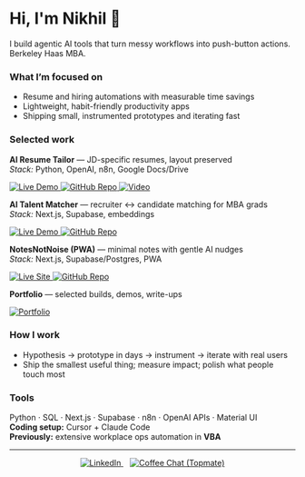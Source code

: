 # Hi, I'm Nikhil 👋
I build agentic AI tools that turn messy workflows into push-button actions. Berkeley Haas MBA.

### What I’m focused on
- Resume and hiring automations with measurable time savings
- Lightweight, habit-friendly productivity apps
- Shipping small, instrumented prototypes and iterating fast

### Selected work
**AI Resume Tailor** — JD-specific resumes, layout preserved  
_Stack:_ Python, OpenAI, n8n, Google Docs/Drive

<p>
  <a href="https://www.nikhildevgan.com/AIResume" target="_blank">
    <img alt="Live Demo" src="https://img.shields.io/badge/Live-Demo-16a34a?style=for-the-badge&logo=openai&logoColor=white">
  </a>
  <a href="https://github.com/<USER>/ai-resume-tailor" target="_blank">
    <img alt="GitHub Repo" src="https://img.shields.io/badge/GitHub-Repo-111827?style=for-the-badge&logo=github&logoColor=white">
  </a>
  <a href="https://www.youtube.com/@nikhildevgan" target="_blank">
    <img alt="Video" src="https://img.shields.io/badge/Watch-Video-ef4444?style=for-the-badge&logo=youtube&logoColor=white">
  </a>
</p>

**AI Talent Matcher** — recruiter ↔ candidate matching for MBA grads  
_Stack:_ Next.js, Supabase, embeddings

<p>
  <a href="https://www.nikhildevgan.com/AITalent" target="_blank">
    <img alt="Live Demo" src="https://img.shields.io/badge/Live-Demo-2563eb?style=for-the-badge&logo=vercel&logoColor=white">
  </a>
  <a href="https://github.com/<USER>/ai-talent-matcher" target="_blank">
    <img alt="GitHub Repo" src="https://img.shields.io/badge/GitHub-Repo-111827?style=for-the-badge&logo=github&logoColor=white">
  </a>
</p>

**NotesNotNoise (PWA)** — minimal notes with gentle AI nudges  
_Stack:_ Next.js, Supabase/Postgres, PWA

<p>
  <a href="https://NotesNotNoise.com" target="_blank">
    <img alt="Live Site" src="https://img.shields.io/badge/Live-Site-0ea5e9?style=for-the-badge&logo=nextdotjs&logoColor=white">
  </a>
  <a href="https://github.com/<USER>/notes-not-noise" target="_blank">
    <img alt="GitHub Repo" src="https://img.shields.io/badge/GitHub-Repo-111827?style=for-the-badge&logo=github&logoColor=white">
  </a>
</p>

**Portfolio** — selected builds, demos, write-ups

<p>
  <a href="https://www.nikhildevgan.com" target="_blank">
    <img alt="Portfolio" src="https://img.shields.io/badge/Visit-Portfolio-10b981?style=for-the-badge&logo=readme&logoColor=white">
  </a>
</p>

### How I work
- Hypothesis → prototype in days → instrument → iterate with real users  
- Ship the smallest useful thing; measure impact; polish what people touch most

### Tools
Python · SQL · Next.js · Supabase · n8n · OpenAI APIs · Material UI  
**Coding setup:** Cursor + Claude Code  
**Previously:** extensive workplace ops automation in **VBA**

---

<!-- Footer: only LinkedIn + Coffee Chat -->
<p align="center">
  <a href="https://www.linkedin.com/in/nikhil_devgan" target="_blank">
    <img alt="LinkedIn" src="https://img.shields.io/badge/Connect-on%20LinkedIn-0077B5?style=for-the-badge&logo=linkedin&logoColor=white">
  </a>
  &nbsp;&nbsp;
  <a href="https://topmate.io/nikhil_devgan" target="_blank">
    <img alt="Coffee Chat (Topmate)" src="https://img.shields.io/badge/Book%20a%20Coffee%20Chat-Topmate-6d28d9?style=for-the-badge&logo=googlecalendar&logoColor=white">
  </a>
</p>